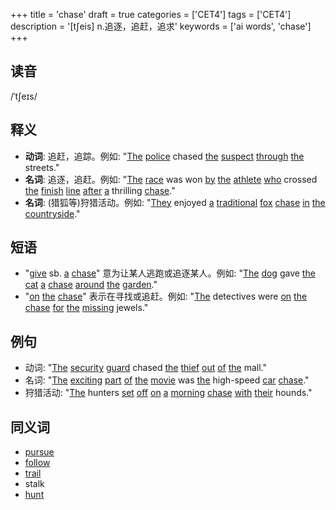 +++
title = 'chase'
draft = true
categories = ['CET4']
tags = ['CET4']
description = '[t∫eis] n.追逐，追赶，追求'
keywords = ['ai words', 'chase']
+++

## 读音
/ˈtʃeɪs/

## 释义
- **动词**: 追赶，追踪。例如: "[The](/post/the/) [police](/post/police/) chased [the](/post/the/) [suspect](/post/suspect/) [through](/post/through/) [the](/post/the/) streets."
- **名词**: 追逐，追赶。例如: "[The](/post/the/) [race](/post/race/) was won [by](/post/by/) [the](/post/the/) [athlete](/post/athlete/) [who](/post/who/) crossed [the](/post/the/) [finish](/post/finish/) [line](/post/line/) [after](/post/after/) [a](/post/a/) thrilling [chase](/post/chase/)."
- **名词**: (猎狐等)狩猎活动。例如: "[They](/post/they/) enjoyed [a](/post/a/) [traditional](/post/traditional/) [fox](/post/fox/) [chase](/post/chase/) [in](/post/in/) [the](/post/the/) [countryside](/post/countryside/)."

## 短语
- "[give](/post/give/) sb. [a](/post/a/) [chase](/post/chase/)" 意为让某人逃跑或追逐某人。例如: "[The](/post/the/) [dog](/post/dog/) gave [the](/post/the/) [cat](/post/cat/) [a](/post/a/) [chase](/post/chase/) [around](/post/around/) [the](/post/the/) [garden](/post/garden/)."
- "[on](/post/on/) [the](/post/the/) [chase](/post/chase/)" 表示在寻找或追赶。例如: "[The](/post/the/) detectives were [on](/post/on/) [the](/post/the/) [chase](/post/chase/) [for](/post/for/) [the](/post/the/) [missing](/post/missing/) jewels."

## 例句
- 动词: "[The](/post/the/) [security](/post/security/) [guard](/post/guard/) chased [the](/post/the/) [thief](/post/thief/) [out](/post/out/) [of](/post/of/) [the](/post/the/) mall."
- 名词: "[The](/post/the/) [exciting](/post/exciting/) [part](/post/part/) [of](/post/of/) [the](/post/the/) [movie](/post/movie/) was [the](/post/the/) high-speed [car](/post/car/) [chase](/post/chase/)."
- 狩猎活动: "[The](/post/the/) hunters [set](/post/set/) [off](/post/off/) [on](/post/on/) [a](/post/a/) [morning](/post/morning/) [chase](/post/chase/) [with](/post/with/) [their](/post/their/) hounds."

## 同义词
- [pursue](/post/pursue/)
- [follow](/post/follow/)
- [trail](/post/trail/)
- stalk
- [hunt](/post/hunt/)
